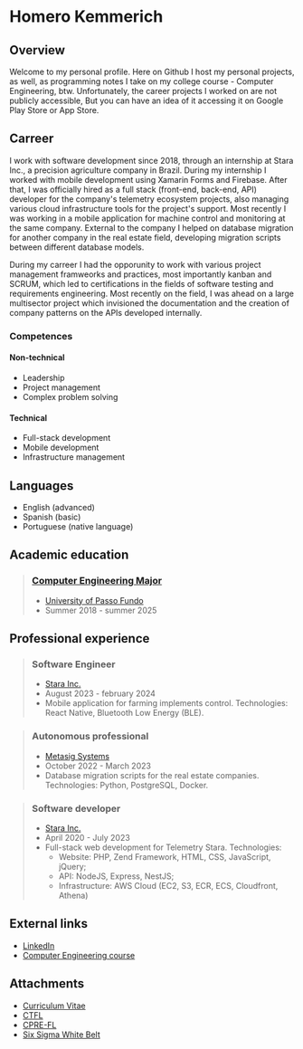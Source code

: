 # Homero Kemmerich 

## Overview

Welcome to my personal profile. Here on Github I host my personal projects, as well, as programming notes I take on my college course - Computer Engineering, btw.
Unfortunately, the career projects I worked on are not publicly accessible, But you can have an idea of it accessing it on Google Play Store or App Store.

## Carreer

I work with software development since 2018, through an internship at Stara Inc., a precision agriculture company in Brazil. During my internship I worked with mobile development using Xamarin Forms and Firebase. After that, I was officially hired as a full stack (front-end, back-end, API) developer for the company's telemetry ecosystem projects, also managing various cloud infrastructure tools for the project's support. Most recently I was working in a mobile application for machine control and monitoring at the same company. External to the company I helped on database migration for another company in the real estate field, developing migration scripts between different database models.

During my carreer I had the opporunity to work with various project management framweorks and practices, most importantly kanban and SCRUM, which led to certifications in the fields of software testing and requirements engineering. Most recently on the field, I was ahead on a large multisector project which invisioned the documentation and the creation of company patterns on the APIs developed internally.

### Competences

#### Non-technical

- Leadership
- Project management
- Complex problem solving

#### Technical

- Full-stack development
- Mobile development
- Infrastructure management

## Languages

- English (advanced)
- Spanish (basic)
- Portuguese (native language)

## Academic education

> ### [Computer Engineering Major](#major-course-completion-chart)
> - [University of Passo Fundo](https://upf.br/)
> - Summer 2018 - summer 2025

## Professional experience

> ### Software Engineer
> - [Stara Inc.](https://stara.com.br)
> - August 2023 - february 2024
> - Mobile application for farming implements control. Technologies: React Native, Bluetooth Low Energy (BLE).

> ### Autonomous professional
> - [Metasig Systems](https://metasig.com.br/)
> - October 2022 - March 2023
> - Database migration scripts for the real estate companies. Technologies: Python, PostgreSQL, Docker.

> ### Software developer
> - [Stara Inc.](https://stara.com.br)
> - April 2020 - July 2023
> - Full-stack web development for Telemetry Stara. Technologies:
>   - Website: PHP, Zend Framework, HTML, CSS, JavaScript, jQuery;
>   - API: NodeJS, Express, NestJS;
>   - Infrastructure: AWS Cloud (EC2, S3, ECR, ECS, Cloudfront, Athena)

## External links

- [LinkedIn](https://www.linkedin.com/in/homero-kemmerich/)
- [Computer Engineering course](https://github.com/HomeroKemmerich/encp)

## Attachments

- [Curriculum Vitae](./cv.pdf)
- [CTFL](./ctfl.pdf)
- [CPRE-FL](./cpre.pdf)
- [Six Sigma White Belt](./six-sigma-white-belt.pdf)
